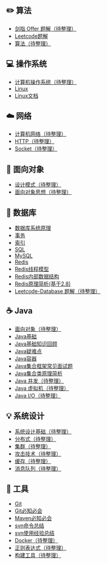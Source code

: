 ## ✏️ 算法

- [剑指 Offer 题解（待整理）](notes/剑指%20Offer%20题解%20-%20目录1.md) </br>
- [Leetcode题解](数据结构算法/算法/Leetcode题解.md) </br>
- [算法（待整理）](notes/算法%20-%20目录1.md) </br>

## 💻 操作系统

- [计算机操作系统（待整理）](notes/计算机操作系统%20-%20目录1.md) </br>
- [Linux](Linux/Linux.md) </br>
- [Linux文档](Linux/README.md)

## ☁️ 网络

- [计算机网络（待整理）](notes/计算机网络%20-%20目录1.md) </br>
- [HTTP（待整理）](notes/HTTP.md) </br>
- [Socket（待整理）](notes/Socket.md)

## 🎨 面向对象

- [设计模式（待整理）](notes/设计模式.md) </br>
- [面向对象思想（待整理）](notes/面向对象思想.md)

## 💾 数据库

- [数据库系统原理](数据库/数据库系统原理.md) </br>
- [事务](数据库/事务.md) </br>
- [索引](数据库/索引.md) </br>
- [SQL](数据库/SQL.md) </br>
- [MySQL](数据库/MySQL/MySQL.md) </br>
- [Redis](数据库/Redis/Redis.md)</br>
- [Redis线程模型](数据库/Redis/Redis线程模型.md)</br>
- [Redis内部数据结构](数据库/Redis/Redis内部数据结构.md)</br>
- [Redis原理简析(基于2.8)](/数据库/Redis/105-原理简析/Redis原理简析.md)</br>
- [Leetcode-Database 题解（待整理）](notes/Leetcode-Database%20题解.md)

## ☕️ Java

- [面向对象（待整理）](Java基础/面向对象.md) </br>
- [Java基础](Java基础/Java基础.md) </br>
- [Java基础知识回顾](Java基础/Java基础知识回顾.md) </br>
- [Java疑难点](Java基础/Java疑难点.md) </br>
- [Java容器](Java基础/Java容器.md) </br>
- [Java集合框架常见面试题](Java基础/Java集合框架常见面试题.md) </br>
- [Java集合类原理简析](Java基础/集合/README.md) </br>
- [Java 并发（待整理）](notes/Java%20并发.md) </br>
- [Java 虚拟机（待整理）](notes/Java%20虚拟机.md) </br>
- [Java I/O（待整理）](notes/Java%20IO.md)

## 💡 系统设计

- [系统设计基础（待整理）](notes/系统设计基础.md) </br>
- [分布式（待整理）](notes/分布式.md) </br>
- [集群（待整理）](notes/集群.md) </br>
- [攻击技术（待整理）](notes/攻击技术.md) </br>
- [缓存（待整理）](notes/缓存.md) </br>
- [消息队列（待整理）](notes/消息队列.md)

## 🔧 工具

- [Git](/工具/版本控制/Git.md) </br>
- [Git必知必会](/工具/版本控制/311-Git必知必会.md) </br>
- [Maven必知必会](/工具/版本控制/312-Maven必知必会.md) </br>
- [svn命令总结](/工具/版本控制/313-svn命令总结.md) </br>
- [svn使用经验总结](/工具/版本控制/314-svn使用经验总结.md) </br>
- [Docker（待整理）](notes/Docker.md) </br>
- [正则表达式（待整理）](notes/正则表达式.md) </br>
- [构建工具（待整理）](notes/构建工具.md)
